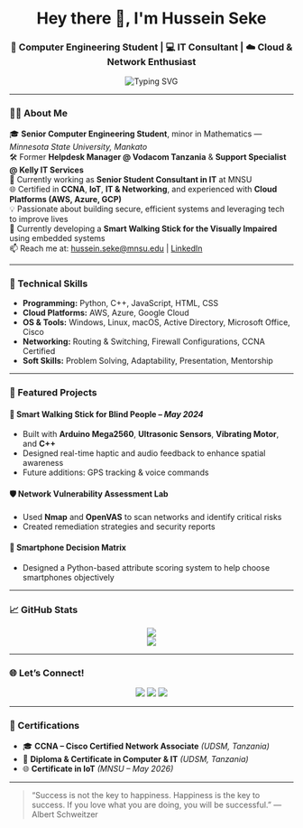 <h1 align="center">Hey there 👋, I'm Hussein Seke</h1>
<h3 align="center">🔧 Computer Engineering Student | 💻 IT Consultant | ☁️ Cloud & Network Enthusiast</h3>

<p align="center">
  <img src="https://readme-typing-svg.demolab.com?font=Fira+Code&size=22&pause=1000&center=true&vCenter=true&width=460&lines=Tech+Passionate+%7C+Problem+Solver+%7C+Self-Learner;Cybersecurity+%7C+Networking+%7C+Cloud+Computing;Senior+IT+Consultant+%7C+Engineering+Future+Solutions" alt="Typing SVG" />
</p>

---

### 👨‍💻 About Me

🎓 **Senior Computer Engineering Student**, minor in Mathematics — *Minnesota State University, Mankato*  
🛠️ Former **Helpdesk Manager @ Vodacom Tanzania** & **Support Specialist @ Kelly IT Services**  
💼 Currently working as **Senior Student Consultant in IT** at MNSU  
🌐 Certified in **CCNA**, **IoT**, **IT & Networking**, and experienced with **Cloud Platforms (AWS, Azure, GCP)**  
💡 Passionate about building secure, efficient systems and leveraging tech to improve lives  
📌 Currently developing a **Smart Walking Stick for the Visually Impaired** using embedded systems  
📫 Reach me at: [hussein.seke@mnsu.edu](mailto:hussein.seke@mnsu.edu) | [LinkedIn](https://www.linkedin.com/in/hseke)

---

### 🧠 Technical Skills

- **Programming:** Python, C++, JavaScript, HTML, CSS  
- **Cloud Platforms:** AWS, Azure, Google Cloud  
- **OS & Tools:** Windows, Linux, macOS, Active Directory, Microsoft Office, Cisco  
- **Networking:** Routing & Switching, Firewall Configurations, CCNA Certified  
- **Soft Skills:** Problem Solving, Adaptability, Presentation, Mentorship

---

### 💼 Featured Projects

#### 🦯 Smart Walking Stick for Blind People – *May 2024*
- Built with **Arduino Mega2560**, **Ultrasonic Sensors**, **Vibrating Motor**, and **C++**
- Designed real-time haptic and audio feedback to enhance spatial awareness
- Future additions: GPS tracking & voice commands

#### 🛡️ Network Vulnerability Assessment Lab
- Used **Nmap** and **OpenVAS** to scan networks and identify critical risks
- Created remediation strategies and security reports

#### 📱 Smartphone Decision Matrix
- Designed a Python-based attribute scoring system to help choose smartphones objectively

---

### 📈 GitHub Stats

<p align="center">
  <img src="https://github-readme-stats.vercel.app/api?username=Seke-Hussein&show_icons=true&theme=tokyonight&hide_border=true" />
  <br/>
  <img src="https://github-readme-streak-stats.herokuapp.com/?user=Seke-Hussein&theme=tokyonight&hide_border=true" />
</p>

---

### 🌐 Let’s Connect!

<p align="center">
  <a href="mailto:hussein.seke@mnsu.edu"><img src="https://img.shields.io/badge/Gmail-D14836?style=for-the-badge&logo=gmail&logoColor=white"></a>
  <a href="https://www.linkedin.com/in/hseke"><img src="https://img.shields.io/badge/LinkedIn-0077B5?style=for-the-badge&logo=linkedin&logoColor=white"></a>
  <a href="https://github.com/Seke-Hussein"><img src="https://img.shields.io/badge/GitHub-000000?style=for-the-badge&logo=github&logoColor=white"></a>
</p>

---

### 🧩 Certifications

- 🎓 **CCNA – Cisco Certified Network Associate** *(UDSM, Tanzania)*
- 📃 **Diploma & Certificate in Computer & IT** *(UDSM, Tanzania)*
- 🌐 **Certificate in IoT** *(MNSU – May 2026)*

---

> “Success is not the key to happiness. Happiness is the key to success. If you love what you are doing, you will be successful.” — Albert Schweitzer
